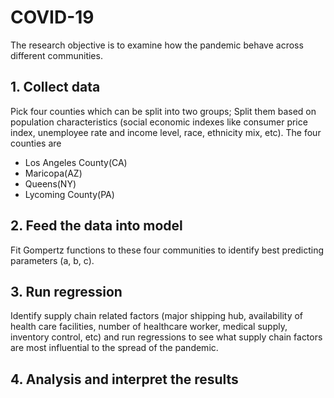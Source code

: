# COVID-19
The research objective is to examine how the pandemic behave across different communities.

## 1. Collect data
Pick four counties which can be split into two groups;
Split them based on population characteristics (social economic indexes like consumer price index, unemployee rate and income level, race, ethnicity mix, etc). The four counties are 
- Los Angeles County(CA) 
- Maricopa(AZ)
- Queens(NY)
- Lycoming County(PA)

## 2. Feed the data into model
Fit Gompertz functions to these four communities to identify best predicting parameters (a, b, c).

## 3. Run regression 
Identify supply chain related factors (major shipping hub, availability of health care facilities, number of healthcare worker, medical supply, inventory control, etc) and run regressions to see what supply chain factors are most influential to the spread of the pandemic.

## 4. Analysis and interpret the results
